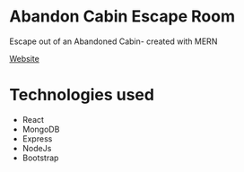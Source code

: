 # Abandon Cabin Escape Room
 Escape out of an Abandoned Cabin- created with MERN
 
[Website](http://54.152.175.227/)
 
# Technologies used
- React
- MongoDB
- Express
- NodeJs
- Bootstrap


